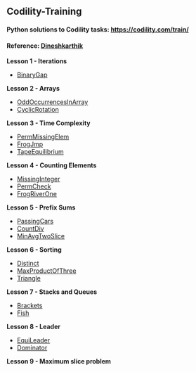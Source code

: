 Codility-Training
-----------------

#### Python solutions to Codility tasks: https://codility.com/train/
#### Reference: [Dineshkarthik](https://github.com/Dineshkarthik/codility-training)

**Lesson 1 - Iterations**

 - [BinaryGap](https://github.com/rochageorge/codility/blob/main/notebooks/BinaryGap.ipynb)

**Lesson 2 - Arrays**

 - [OddOccurrencesInArray](https://github.com/rochageorge/codility/blob/main/notebooks/OddRecurenceInArray.ipynb)
 -  [CyclicRotation](https://github.com/rochageorge/codility/blob/main/notebooks/CyclicRotation.ipynb)

**Lesson 3 - Time Complexity**

 - [PermMissingElem](https://github.com/rochageorge/codility/blob/main/notebooks/PermMissingElement.ipynb)
 - [FrogJmp](https://github.com/rochageorge/codility/blob/main/notebooks/FrogJumps.ipynb)
 - [TapeEquilibrium](https://github.com/rochageorge/codility/blob/main/notebooks/TapeEqui.ipynb)

**Lesson 4 - Counting Elements**

 - [MissingInteger](https://github.com/rochageorge/codility/blob/main/notebooks/MissingSmallestPossible.ipynb)
 - [PermCheck](https://github.com/rochageorge/codility/blob/main/notebooks/CheckPermutation.ipynb)
 - [FrogRiverOne](https://github.com/rochageorge/codility/blob/main/notebooks/FrogRiverOne.ipynb)


**Lesson 5 - Prefix Sums**

 - [PassingCars](https://github.com/rochageorge/codility/blob/main/notebooks/PassingCars.ipynb)
 - [CountDiv](https://github.com/rochageorge/codility/blob/main/notebooks/CountDiv.ipynb)
 - [MinAvgTwoSlice](https://github.com/rochageorge/codility/blob/main/notebooks/MinAvgTwoSlice.ipynb)


**Lesson 6 - Sorting**

 - [Distinct](https://github.com/rochageorge/codility/blob/main/notebooks/distinct.ipynb)
  - [MaxProductOfThree](https://github.com/rochageorge/codility/blob/main/notebooks/MaxProductOfThree.ipynb)
 - [Triangle](https://github.com/rochageorge/codility/blob/main/notebooks/Triangle.ipynb)


**Lesson 7 - Stacks and Queues**

 - [Brackets](https://github.com/rochageorge/codility/blob/main/notebooks/Brackets.ipynb)
  - [Fish](https://github.com/rochageorge/codility/blob/main/notebooks/Fish.ipynb)

 
**Lesson 8 - Leader**

 - [EquiLeader](https://github.com/rochageorge/codility/blob/main/notebooks/EquiLeader.ipynb)
  - [Dominator](https://github.com/rochageorge/codility/blob/main/notebooks/Dominator.ipynb)

**Lesson 9 - Maximum slice problem**

<!-- - [MaxSliceSum]()
 - [MaxProfit]()
 - [MaxDoubleSliceSum]()

**Lesson 10 - Prime and composite numbers**

 - [MinPerimeterRectangle]()
 - [CountFactors]()
 - [Peaks]()
 - [Flags]()

**Lesson 11 - Sieve of Eratosthenes**

 - [CountNotDivisible]()

**Lesson 12 - Euclidean algorithm**

 - [ChocolatesByNumbers]()
 - [CommonPrimeDivisors]()

**Lesson 13 - Fibonacci numbers**

 - [FibFrog]()
 - [Ladder]()

**Lesson 14 - Binary search algorithm**

 - [MinMaxDivision]()
 - [NailingPlanks]()

**Lesson 15 - Caterpillar method**

 - [AbsDistinct]()
 - [CountDistinctSlices]()
 - [CountTriangles]()
 - [MinAbsSumOfTwo]()

**Lesson 16 - Greedy algorithms**

 - [MaxNonoverlappingSegments]()
 - [TieRopes]()

**Lesson 17 - Dynamic programming**

 - [MinAbsSum]()
 - [NumberSolitaire]() -->
